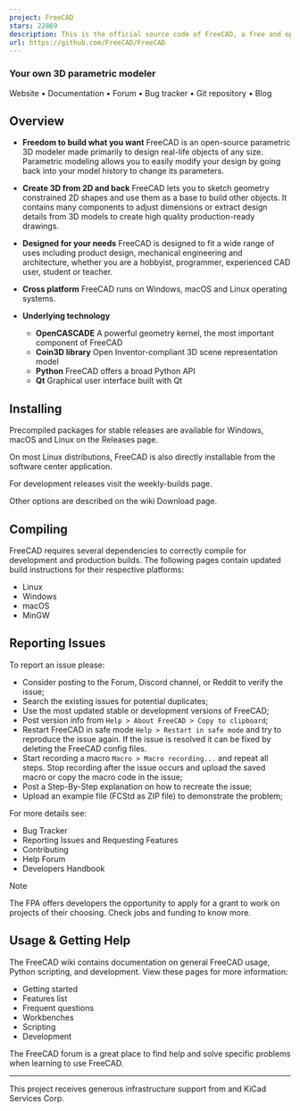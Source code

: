 ```yaml
---
project: FreeCAD
stars: 22869
description: This is the official source code of FreeCAD, a free and opensource multiplatform 3D parametric modeler.
url: https://github.com/FreeCAD/FreeCAD
---
```


### Your own 3D parametric modeler

Website • Documentation • Forum • Bug tracker • Git repository • Blog

Overview
--------

-   **Freedom to build what you want** FreeCAD is an open-source parametric 3D modeler made primarily to design real-life objects of any size. Parametric modeling allows you to easily modify your design by going back into your model history to change its parameters.
    
-   **Create 3D from 2D and back** FreeCAD lets you to sketch geometry constrained 2D shapes and use them as a base to build other objects. It contains many components to adjust dimensions or extract design details from 3D models to create high quality production-ready drawings.
    
-   **Designed for your needs** FreeCAD is designed to fit a wide range of uses including product design, mechanical engineering and architecture, whether you are a hobbyist, programmer, experienced CAD user, student or teacher.
    
-   **Cross platform** FreeCAD runs on Windows, macOS and Linux operating systems.
    
-   **Underlying technology**
    
    -   **OpenCASCADE** A powerful geometry kernel, the most important component of FreeCAD
    -   **Coin3D library** Open Inventor-compliant 3D scene representation model
    -   **Python** FreeCAD offers a broad Python API
    -   **Qt** Graphical user interface built with Qt

Installing
----------

Precompiled packages for stable releases are available for Windows, macOS and Linux on the Releases page.

On most Linux distributions, FreeCAD is also directly installable from the software center application.

For development releases visit the weekly-builds page.

Other options are described on the wiki Download page.

Compiling
---------

FreeCAD requires several dependencies to correctly compile for development and production builds. The following pages contain updated build instructions for their respective platforms:

-   Linux
-   Windows
-   macOS
-   MinGW

Reporting Issues
----------------

To report an issue please:

-   Consider posting to the Forum, Discord channel, or Reddit to verify the issue;
-   Search the existing issues for potential duplicates;
-   Use the most updated stable or development versions of FreeCAD;
-   Post version info from `Help > About FreeCAD > Copy to clipboard`;
-   Restart FreeCAD in safe mode `Help > Restart in safe mode` and try to reproduce the issue again. If the issue is resolved it can be fixed by deleting the FreeCAD config files.
-   Start recording a macro `Macro > Macro recording...` and repeat all steps. Stop recording after the issue occurs and upload the saved macro or copy the macro code in the issue;
-   Post a Step-By-Step explanation on how to recreate the issue;
-   Upload an example file (FCStd as ZIP file) to demonstrate the problem;

For more details see:

-   Bug Tracker
-   Reporting Issues and Requesting Features
-   Contributing
-   Help Forum
-   Developers Handbook

Note

The FPA offers developers the opportunity to apply for a grant to work on projects of their choosing. Check jobs and funding to know more.

Usage & Getting Help
--------------------

The FreeCAD wiki contains documentation on general FreeCAD usage, Python scripting, and development. View these pages for more information:

-   Getting started
-   Features list
-   Frequent questions
-   Workbenches
-   Scripting
-   Development

The FreeCAD forum is a great place to find help and solve specific problems when learning to use FreeCAD.

* * *

This project receives generous infrastructure support from and KiCad Services Corp.
